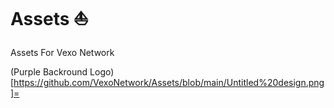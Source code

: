 # Assets ⛵️
Assets For Vexo Network

(Purple Backround Logo)[https://github.com/VexoNetwork/Assets/blob/main/Untitled%20design.png]=
